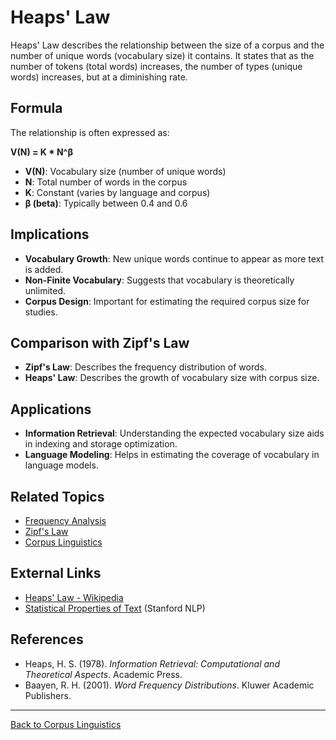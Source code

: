 # Heaps' Law

Heaps' Law describes the relationship between the size of a corpus and the number of unique words (vocabulary size) it contains. It states that as the number of tokens (total words) increases, the number of types (unique words) increases, but at a diminishing rate.

## Formula

The relationship is often expressed as:

**V(N) = K * N^β**

- **V(N)**: Vocabulary size (number of unique words)
- **N**: Total number of words in the corpus
- **K**: Constant (varies by language and corpus)
- **β (beta)**: Typically between 0.4 and 0.6

## Implications

- **Vocabulary Growth**: New unique words continue to appear as more text is added.
- **Non-Finite Vocabulary**: Suggests that vocabulary is theoretically unlimited.
- **Corpus Design**: Important for estimating the required corpus size for studies.

## Comparison with Zipf's Law

- **Zipf's Law**: Describes the frequency distribution of words.
- **Heaps' Law**: Describes the growth of vocabulary size with corpus size.

## Applications

- **Information Retrieval**: Understanding the expected vocabulary size aids in indexing and storage optimization.
- **Language Modeling**: Helps in estimating the coverage of vocabulary in language models.

## Related Topics

- [Frequency Analysis](Frequency-Analysis.md)
- [Zipf's Law](Zipf's-Law.md)
- [Corpus Linguistics](Corpus-Linguistics.md)

## External Links

- [Heaps' Law - Wikipedia](https://en.wikipedia.org/wiki/Heaps%27_law)
- [Statistical Properties of Text](https://nlp.stanford.edu/IR-book/html/htmledition/heaps-law-1.html) (Stanford NLP)

## References

- Heaps, H. S. (1978). *Information Retrieval: Computational and Theoretical Aspects*. Academic Press.
- Baayen, R. H. (2001). *Word Frequency Distributions*. Kluwer Academic Publishers.

---

[Back to Corpus Linguistics](README.md)
